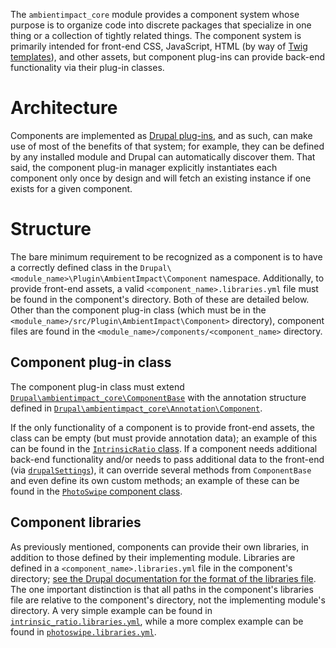 The ```ambientimpact_core``` module provides a component system whose purpose is
to organize code into discrete packages that specialize in one thing or a
collection of tightly related things. The component system is primarily intended
for front-end CSS, JavaScript, HTML (by way of [Twig
templates](https://www.drupal.org/docs/8/theming/twig)), and other assets, but
component plug-ins can provide back-end functionality via their plug-in classes.

# Architecture

Components are implemented as [Drupal
plug-ins](https://www.drupal.org/docs/8/api/plugin-api), and as such, can make
use of most of the benefits of that system; for example, they can be defined by
any installed module and Drupal can automatically discover them. That said, the
component plug-in manager explicitly instantiates each component only once by
design and will fetch an existing instance if one exists for a given component.

# Structure

The bare minimum requirement to be recognized as a component is to have a
correctly defined class in the
```Drupal\<module_name>\Plugin\AmbientImpact\Component``` namespace.
Additionally, to provide front-end assets, a valid
```<component_name>.libraries.yml``` file must be found in the component's
directory. Both of these are detailed below. Other than the component plug-in
class (which must be in the
```<module_name>/src/Plugin\AmbientImpact\Component>``` directory), component
files are found in the ```<module_name>/components/<component_name>```
directory.

## Component plug-in class

The component plug-in class must extend
[```Drupal\ambientimpact_core\ComponentBase```](ambientimpact_core/src/ComponentBase.php)
with the annotation structure defined in
[```Drupal\ambientimpact_core\Annotation\Component```](ambientimpact_core/src/Annotation/Component.php).

If the only functionality of a component is to provide front-end assets, the
class can be empty (but must provide annotation data); an example of this can be
found in the [```IntrinsicRatio```
class](ambientimpact_core/src/Plugin/AmbientImpact/Component/IntrinsicRatio.php).
If a component needs additional back-end functionality and/or needs to pass
additional data to the front-end (via
[```drupalSettings```](https://www.drupal.org/docs/8/creating-custom-modules/adding-stylesheets-css-and-javascript-js-to-a-drupal-8-module#configurable)),
it can override several methods from ```ComponentBase``` and even define its own
custom methods; an example of these can be found in the [```PhotoSwipe```
component
class](ambientimpact_core/src/Plugin/AmbientImpact/Component/PhotoSwipe.php).

## Component libraries

As previously mentioned, components can provide their own libraries, in addition
to those defined by their implementing module. Libraries are defined in a
```<component_name>.libraries.yml``` file in the component's directory; [see the
Drupal documentation for the format of the libraries
file](https://www.drupal.org/docs/8/creating-custom-modules/adding-stylesheets-css-and-javascript-js-to-a-drupal-8-module).
The one important distinction is that all paths in the component's libraries
file are relative to the component's directory, not the implementing module's
directory. A very simple example can be found in
[```intrinsic_ratio.libraries.yml```](ambientimpact_core/components/intrinsic_ratio/intrinsic_ratio.libraries.yml),
while a more complex example can be found in
[```photoswipe.libraries.yml```](ambientimpact_core/components/photoswipe/photoswipe.libraries.yml).
